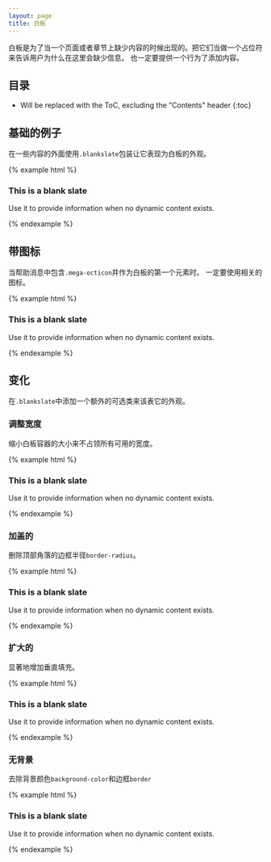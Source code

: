 ```yaml
---
layout: page
title: 白板
---
```


白板是为了当一个页面或者章节上缺少内容的时候出现的。把它们当做一个占位符来告诉用户为什么在这里会缺少信息。
也一定要提供一个行为了添加内容。

## 目录

* Will be replaced with the ToC, excluding the "Contents" header
{:toc}

## 基础的例子

在一些内容的外面使用`.blankslate`包装让它表现为白板的外观。

{% example html %}
<div class="blankslate">
  <h3>This is a blank slate</h3>
  <p>Use it to provide information when no dynamic content exists.</p>
</div>
{% endexample %}

## 带图标

当帮助消息中包含`.mega-octicon`并作为白板的第一个元素时。
一定要使用相关的图标。

{% example html %}
<div class="blankslate">
  <span class="mega-octicon octicon-git-commit"></span>
  <span class="mega-octicon octicon-tag"></span>
  <span class="mega-octicon octicon-git-branch"></span>
  <h3>This is a blank slate</h3>
  <p>Use it to provide information when no dynamic content exists.</p>
</div>
{% endexample %}

## 变化

在`.blankslate`中添加一个额外的可选类来该表它的外观。

### 调整宽度

缩小白板容器的大小来不占领所有可用的宽度。

{% example html %}
<div class="blankslate has-fixed-width">
  <h3>This is a blank slate</h3>
  <p>Use it to provide information when no dynamic content exists.</p>
</div>
{% endexample %}

### 加盖的

删除顶部角落的边框半径`border-radius`。

{% example html %}
<div class="blankslate capped">
  <h3>This is a blank slate</h3>
  <p>Use it to provide information when no dynamic content exists.</p>
</div>
{% endexample %}

### 扩大的

显著地增加垂直填充。

{% example html %}
<div class="blankslate spacious">
  <h3>This is a blank slate</h3>
  <p>Use it to provide information when no dynamic content exists.</p>
</div>
{% endexample %}

### 无背景

去除背景颜色`background-color`和边框`border`

{% example html %}
<div class="blankslate clean-background">
  <h3>This is a blank slate</h3>
  <p>Use it to provide information when no dynamic content exists.</p>
</div>
{% endexample %}
